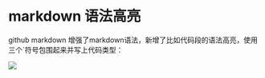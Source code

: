 # markdown 语法高亮

github markdown 增强了markdown语法，新增了比如代码段的语法高亮，使用三个`符号包围起来并写上代码类型：

![](https://raw.githubusercontent.com/TevinLi/amWiki/master/files/figure/l1.png)